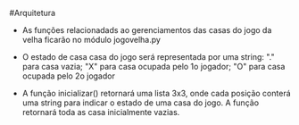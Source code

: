 #Arquitetura

 * As funções relacionadads ao gerenciamentos das casas do jogo da velha ficarão no módulo jogovelha.py

 * O estado de casa casa do jogo será representada por uma string: "." para casa vazia; "X" para casa ocupada pelo 1o jogador; "O" para casa ocupada pelo 2o jogador

 * A função inicializar() retornará uma lista 3x3, onde cada posição conterá uma string para indicar o estado de uma casa do jogo. A função retornará toda as casa inicialmente vazias.
